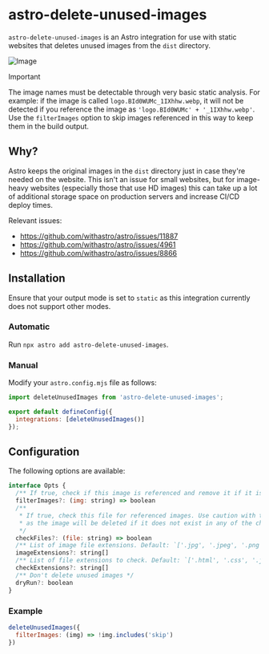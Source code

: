 # astro-delete-unused-images

`astro-delete-unused-images` is an Astro integration for use with static websites that deletes unused images from the `dist` directory.

![Image](https://cdn.truewinter.net/i/9cbd46.jpg)

> [!IMPORTANT]
> The image names must be detectable through very basic static analysis. For example: if the image is called `logo.BId0WUMc_1IXhhw.webp`, it will not be detected if you reference the image as `'logo.BId0WUMc' + '_1IXhhw.webp'`. Use the `filterImages` option to skip images referenced in this way to keep them in the build output.

## Why?

Astro keeps the original images in the `dist` directory just in case they're needed on the website. This isn't an issue for small websites, but for image-heavy websites (especially those that use HD images) this can take up a lot of additional storage space on production servers and increase CI/CD deploy times.

Relevant issues:

- https://github.com/withastro/astro/issues/11887
- https://github.com/withastro/astro/issues/4961
- https://github.com/withastro/astro/issues/8866

## Installation

Ensure that your output mode is set to `static` as this integration currently does not support other modes.

### Automatic

Run `npx astro add astro-delete-unused-images`.

### Manual

Modify your `astro.config.mjs` file as follows:

```js
import deleteUnusedImages from 'astro-delete-unused-images';

export default defineConfig({
  integrations: [deleteUnusedImages()]
});
```

## Configuration

The following options are available:

```js
interface Opts {
  /** If true, check if this image is referenced and remove it if it isn't */
  filterImages?: (img: string) => boolean
  /**
   * If true, check this file for referenced images. Use caution with this option
   * as the image will be deleted if it does not exist in any of the checked files.
   */
  checkFiles?: (file: string) => boolean
  /** List of image file extensions. Default: `['.jpg', '.jpeg', '.png', '.webp', '.avif']` */
  imageExtensions?: string[]
  /** List of file extensions to check. Default: `['.html', '.css', '.js']` */
  checkExtensions?: string[]
  /** Don't delete unused images */
  dryRun?: boolean
}
```

### Example

```js
deleteUnusedImages({
  filterImages: (img) => !img.includes('skip')
})
```